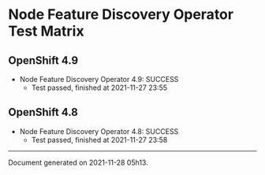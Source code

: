 
Node Feature Discovery Operator Test Matrix
===========================================

OpenShift 4.9
-------------


* Node Feature Discovery Operator 4.9: SUCCESS
  - Test passed, finished at 2021-11-27 23:55

OpenShift 4.8
-------------


* Node Feature Discovery Operator 4.8: SUCCESS
  - Test passed, finished at 2021-11-27 23:58

---
Document generated on 2021-11-28 05h13.
